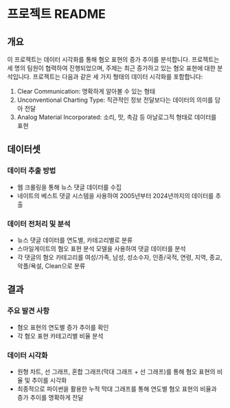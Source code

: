 # 프로젝트 README

## 개요
이 프로젝트는 데이터 시각화를 통해 혐오 표현의 증가 추이를 분석합니다. 프로젝트는 세 명의 팀원이 협력하여 진행되었으며, 주제는 최근 증가하고 있는 혐오 표현에 대한 분석입니다. 프로젝트는 다음과 같은 세 가지 형태의 데이터 시각화를 포함합니다:
1. Clear Communication: 명확하게 알아볼 수 있는 형태
2. Unconventional Charting Type: 직관적인 정보 전달보다는 데이터의 의미를 담아 전달
3. Analog Material Incorporated: 소리, 맛, 촉감 등 아날로그적 형태로 데이터를 표현

## 데이터셋
### 데이터 추출 방법
- 웹 크롤링을 통해 뉴스 댓글 데이터를 수집
- 네이트의 베스트 댓글 시스템을 사용하여 2005년부터 2024년까지의 데이터를 추출

### 데이터 전처리 및 분석
- 뉴스 댓글 데이터를 연도별, 카테고리별로 분류
- 스마일게이트의 혐오 표현 분석 모델을 사용하여 댓글 데이터를 분석
- 각 댓글의 혐오 카테고리를 여성/가족, 남성, 성소수자, 인종/국적, 연령, 지역, 종교, 악플/욕설, Clean으로 분류

## 결과
### 주요 발견 사항
- 혐오 표현의 연도별 증가 추이를 확인
- 각 혐오 표현 카테고리별 비율 분석

### 데이터 시각화
- 원형 차트, 선 그래프, 혼합 그래프(막대 그래프 + 선 그래프)를 통해 혐오 표현의 비율 및 추이를 시각화
- 최종적으로 파이썬을 활용한 누적 막대 그래프를 통해 연도별 혐오 표현의 비율과 증가 추이를 명확하게 전달


